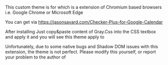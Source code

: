 This custom theme is for <Checker Plus for Google Calendar> 
which is a extension of Chromium based browsers
i.e. Google Chrome or Microsoft Edge

You can get <Checker Plus for Google Calendar> via 
https://jasonsavard.com/Checker-Plus-for-Google-Calendar

After installing <Checker Plus for Google Calendar>
Just copy&paste content of Gray.Css into the CSS textbox and apply it
and you will see this theme apply to <Checker Plus for Google Calendar> 

Unfortunately, due to some native bugs and Shadow DOM issues with this extension,
the theme is not perfect. Please modify this yourself, or report your problem to
the author of <Checker Plus for Google Calendar>
